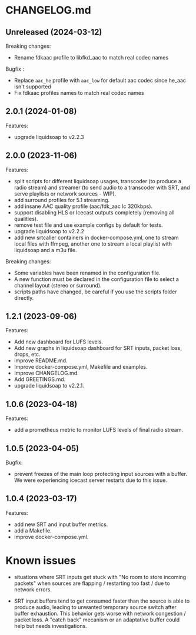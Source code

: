# CHANGELOG.md

## Unreleased (2024-03-12)

Breaking changes:

- Rename fdkaac profile to libfkd_aac to match real codec names

Bugfix :

- Replace `aac_he` profile with `aac_low` for default aac codec since he_aac
  isn't supported
- Fix fdkaac profiles names to match real codec names

## 2.0.1 (2024-01-08)

Features:

- upgrade liquidsoap to v2.2.3

## 2.0.0 (2023-11-06)

Features:

- split scripts for different liquidsoap usages, transcoder (to produce a radio
  stream) and streamer (to send audio to a transcoder with SRT, and serve
  playlists or network sources - WIP).
- add surround profiles for 5.1 streaming.
- add insane AAC quality profile (aac/fdk_aac lc 320kbps).
- support disabling HLS or Icecast outputs completely (removing all qualities).
- remove test file and use example configs by default for tests.
- upgrade liquidsoap to v2.2.2
- add new srtcaller containers in docker-compose.yml, one to stream local files
  with ffmpeg, another one to stream a local playlist with liquidsoap and a m3u
  file.

Breaking changes:

- Some variables have been renamed in the configuration file.
- A new function must be declared in the configuration file to select a channel
  layout (stereo or surround).
- scripts paths have changed, be careful if you use the scripts folder directly.

## 1.2.1 (2023-09-06)

Features:

- Add new dashboard for LUFS levels.
- Add new graphs in liquidsoap dashboard for SRT inputs, packet loss, drops, etc.
- improve README.md.
- Improve docker-compose.yml, Makefile and examples.
- Improve CHANGELOG.md.
- Add GREETINGS.md.
- upgrade liquidsoap to v2.2.1.

## 1.0.6 (2023-04-18)

Features:

- add a prometheus metric to monitor LUFS levels of final radio stream.

## 1.0.5 (2023-04-05)

Bugfix:

- prevent freezes of the main loop protecting input sources with a buffer.
  We were experiencing icecast server restarts due to this issue.

## 1.0.4 (2023-03-17)

Features:

- add new SRT and input buffer metrics.
- add a Makefile.
- improve docker-compose.yml.

# Known issues

- situations where SRT inputs get stuck with "No room to store incoming packets"
  when sources are flapping / restarting too fast / due to network errors.

- SRT input buffers tend to get consumed faster than the source is able to
  produce audio, leading to unwanted temporary source switch after buffer
  exhaustion. This behavior gets worse with network congestion / packet loss. A
  "catch back" mecanism or an adaptative buffer could help but needs
  investigations.
